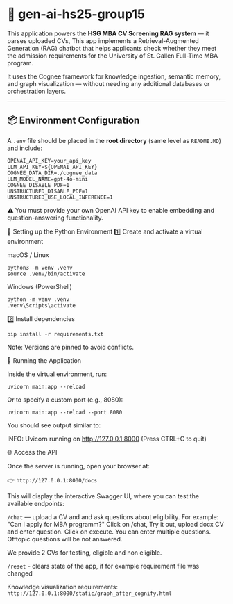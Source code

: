 # 🧠 gen-ai-hs25-group15

This application powers the **HSG MBA CV Screening RAG system** — it parses uploaded CVs, This app implements a Retrieval-Augmented Generation (RAG) chatbot that helps applicants check whether they meet the admission requirements for the University of St. Gallen Full-Time MBA program.

It uses the Cognee framework for knowledge ingestion, semantic memory, and graph visualization — without needing any additional databases or orchestration layers.

---

## 📦 Environment Configuration

A `.env` file should be placed in the **root directory** (same level as `README.MD`) and include:

```env
OPENAI_API_KEY=your_api_key
LLM_API_KEY=${OPENAI_API_KEY}
COGNEE_DATA_DIR=./cognee_data
LLM_MODEL_NAME=gpt-4o-mini
COGNEE_DISABLE_PDF=1
UNSTRUCTURED_DISABLE_PDF=1
UNSTRUCTURED_USE_LOCAL_INFERENCE=1
```

⚠️ You must provide your own OpenAI API key to enable embedding and question-answering functionality.

🧰 Setting up the Python Environment
1️⃣ Create and activate a virtual environment

macOS / Linux

```
python3 -m venv .venv
source .venv/bin/activate
```


Windows (PowerShell)

```
python -m venv .venv
.venv\Scripts\activate
```

2️⃣ Install dependencies

`pip install -r requirements.txt`

Note: Versions are pinned to avoid conflicts.

🚀 Running the Application

Inside the virtual environment, run:

`uvicorn main:app --reload`


Or to specify a custom port (e.g., 8080):

`uvicorn main:app --reload --port 8080`


You should see output similar to:

INFO:     Uvicorn running on http://127.0.0.1:8000 (Press CTRL+C to quit)

🌐 Access the API

Once the server is running, open your browser at:

👉 `http://127.0.0.1:8000/docs`

This will display the interactive Swagger UI, where you can test the available endpoints:

`/chat` — upload a CV and and ask questions about eligibility. For example: "Can I apply for MBA programm?"
Click on /chat, Try it out, upload docx CV and enter question. Click on execute. You can enter multiple questions. Offtopic questions will be not answered.

We provide 2 CVs for testing, eligible and non eligible.

`/reset` - clears state of the app, if for example requirement file was changed

Knowledge visualization requirements:
`http://127.0.0.1:8000/static/graph_after_cognify.html`
